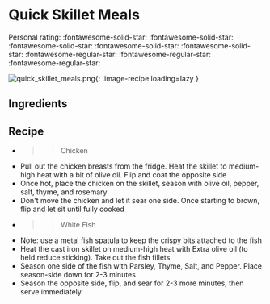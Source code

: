 <!-- Needs Manual Review -->

<!-- Do not modify sections with "AUTO-*". They are updated by make.py -->

# Quick Skillet Meals

<!-- rating=2; (User can specify rating on scale of 1-5) -->
<!-- AUTO-UserRating -->
Personal rating: :fontawesome-solid-star: :fontawesome-solid-star: :fontawesome-solid-star: :fontawesome-solid-star: :fontawesome-solid-star: :fontawesome-regular-star: :fontawesome-regular-star: :fontawesome-regular-star:
<!-- /AUTO-UserRating -->

<!-- name_image=quick_skillet_meals.png; (User can specify image name if multiple exist) -->
<!-- AUTO-Image -->
![quick_skillet_meals.png](./quick_skillet_meals.png){: .image-recipe loading=lazy }
<!-- /AUTO-Image -->

## Ingredients



## Recipe

* >> Chicken
* Pull out the chicken breasts from the fridge. Heat the skillet to medium-high heat with a bit of olive oil. Flip and coat the opposite side
* Once hot, place the chicken on the skillet, season with olive oil, pepper, salt, thyme, and rosemary
* Don't move the chicken and let it sear one side. Once starting to brown, flip and let sit until fully cooked
* >> White Fish
* Note: use a metal fish spatula to keep the crispy bits attached to the fish
* Heat the cast iron skillet on medium-high heat with Extra olive oil (to held reduce sticking). Take out the fish fillets
* Season one side of the fish with Parsley, Thyme, Salt, and Pepper. Place season-side down for 2-3 minutes
* Season the opposite side, flip, and sear for 2-3 more minutes, then serve immediately

